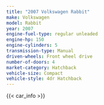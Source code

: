 ```yaml
---
title: "2007 Volkswagen Rabbit"
make: Volkswagen
model: Rabbit
year: 2007
engine-fuel-type: regular unleaded
engine-hp: 150
engine-cylinders: 5
transmission-type: Manual
driven-wheels: Front wheel drive
number-of-doors: 4
market-category: Hatchback
vehicle-size: Compact
vehicle-style: 4dr Hatchback
---
```


{{< car_info >}}
